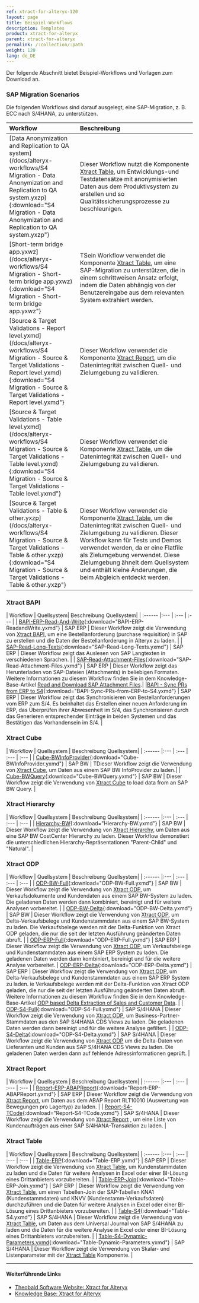 ```yaml
---
ref: xtract-for-alteryx-120
layout: page
title: Beispiel-Workflows
description: Templates
product: xtract-for-alteryx
parent: xtract-for-alteryx
permalink: /:collection/:path
weight: 120
lang: de_DE
---
```


Der folgende Abschnitt bietet Beispiel-Workflows und Vorlagen zum Download an.

### SAP Migration Scenarios

Die folgenden Workflows sind darauf ausgelegt, eine SAP-Migration, z. B. ECC nach S/4HANA, zu unterstützen.

| Workflow | Beschreibung  |
| :------ | :--- |
| [Data Anonymization and Replication to QA system](/docs/alteryx-workflows/S4 Migration - Data Anonymization and Replication to QA system.yxzp){:download="S4 Migration - Data Anonymization and Replication to QA system.yxzp"}  | Dieser Workflow nutzt die Komponente [Xtract Table](./table), um Entwicklungs-und Testdatensätze mit anonymisierten Daten aus dem Produktivsystem zu erstellen und so Qualitätssicherungsprozesse zu beschleunigen. |
| [Short-term bridge app.yxwz](/docs/alteryx-workflows/S4 Migration - Short-term bridge app.yxwz){:download="S4 Migration - Short-term bridge app.yxwz"}  | TSein Workflow verwendet die Komponente [Xtract Table](./table), um eine SAP-Migration zu unterstützen, die in einem schrittweisen Ansatz erfolgt, indem die Daten abhängig von der Benutzereingabe aus dem relevanten System extrahiert werden. |
| [Source & Target Validations - Report level.yxmd](/docs/alteryx-workflows/S4 Migration - Source & Target Validations - Report level.yxmd){:download="S4 Migration - Source & Target Validations - Report level.yxmd"}  | Dieser Workflow verwendet die Komponente [Xtract Report](./reports), um die Datenintegrität zwischen Quell- und Zielumgebung zu validieren. |
| [Source & Target Validations - Table level.yxmd](/docs/alteryx-workflows/S4 Migration - Source & Target Validations - Table level.yxmd){:download="S4 Migration - Source & Target Validations - Table level.yxmd"}  | Dieser Workflow verwendet die Komponente [Xtract Table](./table), um die Datenintegrität zwischen Quell- und Zielumgebung zu validieren.|
| [Source & Target Validations - Table & other.yxzp](/docs/alteryx-workflows/S4 Migration - Source & Target Validations - Table & other.yxzp){:download="S4 Migration - Source & Target Validations - Table & other.yxzp"}  | Dieser Workflow verwendet die Komponente [Xtract Table](./table), um die Datenintegrität zwischen Quell- und Zielumgebung zu validieren. Dieser Workflow kann für Tests und Demos verwendet werden, da er eine Flatfile als Zielumgebung verwendet. Diese Zielumgebung ähnelt dem Quellsystem und enthält kleine Änderungen, die beim Abgleich entdeckt werden.

### Xtract BAPI


| Workflow | Quellsystem| Beschreibung Quellsystem|
| :------ |:--- | :--- | :--- |
| [BAPI-ERP-Read-And-Write](/docs/alteryx-workflows/BAPI-ERP-ReadandWrite.yxmd){:download="BAPI-ERP-ReadandWrite.yxmd"}  | SAP ERP | Dieser Workflow zeigt die Verwendung von [Xtract BAPI](./bapis-und-funktionsbausteine), um eine Bestellanforderung (purchase requisition) in SAP zu erstellen und die Daten der Bestellanforderung in Alteryx zu laden. |
| [SAP-Read-Long-Texts](/docs/alteryx-workflows/SAP-Read-Long-Texts.yxmd){:download="SAP-Read-Long-Texts.yxmd"}  | SAP ERP | Dieser Workflow zeigt das Auslesen von SAP Langtexten in verschiedenen Sprachen. |
| [SAP-Read-Attachment-Files](/docs/alteryx-workflows/SAP-Read-Attachment-Files.yxmd){:download="SAP-Read-Attachment-Files.yxmd"}   | SAP ERP | Dieser Workflow zeigt das Herunterladen von SAP-Dateien (Attachments) in beliebigen Formaten. Weitere Informationen zu diesem Workflow finden Sie in dem Knowledge-Base-Artikel [Read and Download SAP Attachment Files](https://kb.theobald-software.com/xtract-for-alteryx/read-sap-attachment-files).|
|[BAPI - Sync PRs from ERP to S4](/docs/alteryx-workflows/BAPI-Sync-PRs-from-ERP-to-S4.yxmd){:download="BAPI-Sync-PRs-from-ERP-to-S4.yxmd"} | SAP ERP | Dieser Workflow zeigt das Synchronisieren von Bestellanforderungen vom ERP zum S/4. Es beinhaltet das Erstellen einer neuen Anforderung im ERP, das Überprüfen ihrer Abwesenheit im S/4, das Synchronisieren durch das Generieren entsprechender Einträge in beiden Systemen und das Bestätigen das Vorhandensein im S/4. |

### Xtract Cube

| Workflow | Quellsystem | Beschreibung Quellsystem|
| :------ |:--- | :--- | :--- | :--- |
| [Cube-BWInfoProvider](/docs/alteryx-workflows/Cube-BWInfoProvider.yxmd){:download="Cube-BWInfoProvider.yxmd"}  | SAP BW | TDieser Workflow zeigt die Verwendung von  [Xtract Cube](./bw-cube), um Daten aus einem SAP BW InfoProvider zu laden.|
| [Cube-BWQuery](/docs/alteryx-workflows/Cube-BWQuery.yxmd){:download="Cube-BWQuery.yxmd"}  | SAP BW | Dieser Workflow zeigt die Verwendung von [Xtract Cube](./bw-cube) to load data from an SAP BW Query. |

### Xtract Hierarchy

| Workflow | Quellsystem | Beschreibung Quellsystem|
| :------ |:--- | :--- | :--- | :--- |
| [Hierarchy-BW](/docs/alteryx-workflows/Hierarchy-BW.yxmd){:download="Hierarchy-BW.yxmd"}  | SAP BW | Dieser Workflow zeigt die Verwendung von [Xtract Hierarchy](./bw-hierarchien), um Daten aus eine SAP BW CostCenter Hierarchy zu laden. Dieser Workflow demonstiert die unterschiedlichen Hierarchy-Repräsentationen "Parent-Child" und "Natural".  |

### Xtract ODP

| Workflow  | Quellsystem | Beschreibung Quellsystem|
| :------ |:--- | :--- | :--- | :--- |
| [ODP-BW-Full](/docs/alteryx-workflows/ODP-BW-Full.yxmd){:download="ODP-BW-Full.yxmd"}  | SAP BW | Dieser Workflow zeigt die Verwendung von [Xtract ODP](./odp), um Verkaufsdokumente und Kundendaten aus einem SAP BW-System zu laden. Die geladenen Daten werden dann kombiniert, bereinigt und für weitere Analysen vorbereitet. |
| [ODP-BW-Delta](/docs/alteryx-workflows/ODP-BW-Delta.yxmd){:download="ODP-BW-Delta.yxmd"}  | SAP BW | Dieser Workflow zeigt die Verwendung von [Xtract ODP](./odp), um Delta-Verkaufsbelege und Kundenstammdaten aus einem SAP BW-System zu laden. Die Verkaufsbelege werden mit der Delta-Funktion von Xtract ODP geladen, die nur die seit der letzten Ausführung geänderten Daten abruft. |
| [ODP-ERP-Full](/docs/alteryx-workflows/ODP-ERP-Full.yxmd){:download="ODP-ERP-Full.yxmd"}  |  SAP ERP | Dieser Workflow zeigt die Verwendung von [Xtract ODP](./odp), um Verkaufsbelege und Kundenstammdaten aus einem SAP ERP System zu laden. Die geladenen Daten werden dann kombiniert, bereinigt und für die weitere Analyse vorbereitet.
| [ODP-ERP-Delta](/docs/alteryx-workflows/ODP-ERP-Delta.yxmd){:download="ODP-ERP-Delta.yxmd"}  | SAP ERP | Dieser Workflow zeigt die Verwendung von [Xtract ODP](./odp), um Delta-Verkaufsbelege und Kundenstammdaten aus einem SAP ERP System zu laden. ie Verkaufsbelege werden mit der Delta-Funktion von Xtract ODP geladen, die nur die seit der letzten Ausführung geänderten Daten abruft. <br> Weitere Informationen zu diesem Workflow finden Sie in dem Knowledge-Base-Artikel [ODP based Delta Extraction of Sales and Customer Data](https://kb.theobald-software.com/xtract-for-alteryx/ODP-based.delta-extraction-of-sales-data).  |
| [ODP-S4-Full](/docs/alteryx-workflows/ODP-S4-Full.yxmd){:download="ODP-S4-Full.yxmd"}  | SAP S/4HANA | Dieser Workflow zeigt die Verwendung von [Xtract ODP](./odp), um Business-Partner-Stammdaten aus den SAP S/4HANA CDS Views zu laden. Die geladenen Daten werden dann bereinigt und für die weitere Analyse gefiltert. |
| [ODP-S4-Delta](/docs/alteryx-workflows/ODP-S4-Delta.yxmd){:download="ODP-S4-Delta.yxmd"}  | SAP S/4HANA | Dieser Workflow zeigt die Verwendung von [Xtract ODP](./odp) um die Delta-Daten von Lieferanten und Kunden aus SAP S/4HANA CDS Views zu laden. Die geladenen Daten werden dann auf fehlende Adressinformationen geprüft. |

### Xtract Report

| Workflow  | Quellsystem | Beschreibung Quellsystem|
| :------ |:--- | :--- | :--- | :--- |
| [Report-ERP-ABAPReport](/docs/alteryx-workflows/Report-ERP-ABAPReport.yxmd){:download="Report-ERP-ABAPReport.yxmd"}  | SAP ERP | Dieser Workflow zeigt die Verwendung von [Xtract Report](./reports), um Daten aus dem ABAP Report RLT10010 (Auswertung von Bewegungen pro Lagertyp) zu laden. |
| [Report-S4-TCode](/docs/alteryx-workflows/Report-S4-TCode.yxmd){:download="Report-S4-TCode.yxmd"}  | SAP S/4HANA | Dieser Workflow zeigt die Verwendung von [Xtract Report](./reports) , um eine Liste von Kundenaufträgen aus einer SAP S/4HANA-Transaktion zu laden. |

### Xtract Table

| Workflow | Quellsystem | Beschreibung Quellsystem|
| :------ |:--- | :--- | :--- | :--- |
| [Table-ERP](/docs/alteryx-workflows/Table-ERP.yxmd){:download="Table-ERP.yxmd"}  | SAP ERP | Dieser Workflow zeigt die Verwendung von [Xtract Table](./table), um Kundenstammdaten zu laden und die Daten für weitere Analysen in Excel oder einer BI-Lösung eines Drittanbieters vorzubereiten. |
| [Table-ERP-Join](/docs/alteryx-workflows/Table-ERP-Join.yxmd){:download="Table-ERP-Join.yxmd"}  | SAP ERP | Dieser Workflow zeigt die Verwendung von [Xtract Table](./table), um einen Tabellen-Join der SAP-Tabellen KNA1 (Kundenstammdaten) und KNVV (Kundenstamm-Verkaufsdaten) durchzuführen und die Daten für weitere Analysen in Excel oder einer BI-Lösung eines Drittanbieters vorzubereiten. |
| [Table-S4](/docs/alteryx-workflows/Table-S4.yxmd){:download="Table-S4.yxmd"}  | SAP S/4HANA | Dieser Workflow zeigt die Verwendung von [Xtract Table](./table), um Daten aus dem Universal Journal von SAP S/4HANA zu laden und die Daten für die weitere Analyse in Excel oder einer BI-Lösung eines Drittanbieters vorzubereiten. |
| [Table-S4-Dynamic-Parameters.yxmd](/docs/alteryx-workflows/Table-Dynamic-Parameters.yxmd){:download="Table-Dynamic-Parameters.yxmd"}  | SAP S/4HANA | Dieser Workflow zeigt die Verwendung von Skalar- und Listenparameter mit der [Xtract Table](./table) Komponente. |

******
#### Weiterführende Links
- [Theobald Software Website: Xtract for Alteryx](https://theobald-software.com/xtract-for-alteryx/)
- [Knowledge Base: Xtract for Alteryx](https://kb.theobald-software.com/xtract-for-alteryx)